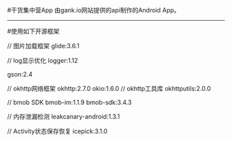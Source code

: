 #干货集中营App
由gank.io网站提供的api制作的Android App。


---
#使用如下开源框架

// 图片加载框架
glide:3.6.1

// log显示优化
logger:1.12

gson:2.4

// okhttp网络框架
okhttp:2.7.0
okio:1.6.0
// okhttp工具库
okhttputils:2.0.0

// bmob SDK
bmob-im:1.1.9
bmob-sdk:3.4.3

// 内存泄漏检测
leakcanary-android:1.3.1

// Activity状态保存恢复
icepick:3.1.0
